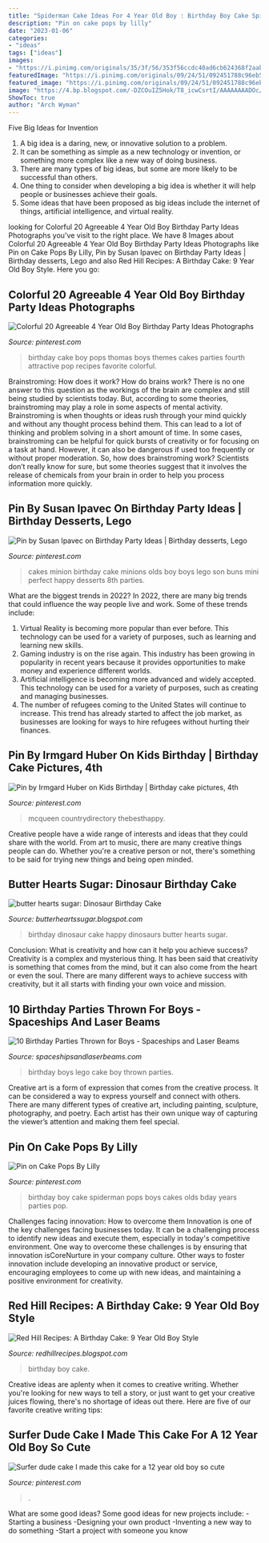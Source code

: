 ```yaml
---
title: "Spiderman Cake Ideas For 4 Year Old Boy : Birthday Boy Cake Spiderman Pops Boys Cakes Olds Bday Years Parties Pop"
description: "Pin on cake pops by lilly"
date: "2023-01-06"
categories:
- "ideas"
tags: ["ideas"]
images:
- "https://i.pinimg.com/originals/35/3f/56/353f56ccdc40ad6cb624368f2aab893c.jpg"
featuredImage: "https://i.pinimg.com/originals/09/24/51/092451788c96eb5783e3ef0eebc49f8f.jpg"
featured_image: "https://i.pinimg.com/originals/09/24/51/092451788c96eb5783e3ef0eebc49f8f.jpg"
image: "https://4.bp.blogspot.com/-DZCOuIZ5Hok/T8_icwCsrtI/AAAAAAAADOc/Sgb-XoOq68o/s1600/dinosaur-birthday-cake-3.jpg"
ShowToc: true
author: "Arch Wyman"
---
```



Five Big Ideas for Invention
1. A big idea is a daring, new, or innovative solution to a problem. 
2. It can be something as simple as a new technology or invention, or something more complex like a new way of doing business. 
3. There are many types of big ideas, but some are more likely to be successful than others. 
4. One thing to consider when developing a big idea is whether it will help people or businesses achieve their goals. 
5. Some ideas that have been proposed as big ideas include the internet of things, artificial intelligence, and virtual reality.

	

		
looking for Colorful 20 Agreeable 4 Year Old Boy Birthday Party Ideas Photographs you've visit to the right place. We have 8 Images about Colorful 20 Agreeable 4 Year Old Boy Birthday Party Ideas Photographs like Pin on Cake Pops By Lilly, Pin by Susan Ipavec on Birthday Party Ideas | Birthday desserts, Lego and also Red Hill Recipes: A Birthday Cake: 9 Year Old Boy Style. Here you go:
		
    
## Colorful 20 Agreeable 4 Year Old Boy Birthday Party Ideas Photographs

<img loading=lazy src="https://i.pinimg.com/originals/09/24/51/092451788c96eb5783e3ef0eebc49f8f.jpg" onerror="this.onerror=null;this.src='https://tse1.mm.bing.net/th?id=OIP.wgeDTjAlgGDwBkIxe-3xGwHaFj&amp;pid=15.1';" alt="Colorful 20 Agreeable 4 Year Old Boy Birthday Party Ideas Photographs">

_Source: pinterest.com_

>birthday cake boy pops thomas boys themes cakes parties fourth attractive pop recipes favorite colorful. 

	

Brainstroming: How does it work?
How do brains work? There is no one answer to this question as the workings of the brain are complex and still being studied by scientists today. But, according to some theories, brainstroming may play a role in some aspects of mental activity. Brainstroming is when thoughts or ideas rush through your mind quickly and without any thought process behind them. This can lead to a lot of thinking and problem solving in a short amount of time. In some cases, brainstroming can be helpful for quick bursts of creativity or for focusing on a task at hand. However, it can also be dangerous if used too frequently or without proper moderation. So, how does brainstroming work? Scientists don’t really know for sure, but some theories suggest that it involves the release of chemicals from your brain in order to help you process information more quickly.

    
## Pin By Susan Ipavec On Birthday Party Ideas | Birthday Desserts, Lego

<img loading=lazy src="https://i.pinimg.com/originals/35/3f/56/353f56ccdc40ad6cb624368f2aab893c.jpg" onerror="this.onerror=null;this.src='https://tse4.mm.bing.net/th?id=OIP.z40RUo2_J4Gna_7ZelxUWQHaJ4&amp;pid=15.1';" alt="Pin by Susan Ipavec on Birthday Party Ideas | Birthday desserts, Lego">

_Source: pinterest.com_

>cakes minion birthday cake minions olds boy boys lego son buns mini perfect happy desserts 8th parties. 

	

What are the biggest trends in 2022?
In 2022, there are many big trends that could influence the way people live and work. Some of these trends include: 
1) Virtual Reality is becoming more popular than ever before. This technology can be used for a variety of purposes, such as learning and learning new skills. 
2) Gaming industry is on the rise again. This industry has been growing in popularity in recent years because it provides opportunities to make money and experience different worlds. 
3) Artificial intelligence is becoming more advanced and widely accepted. This technology can be used for a variety of purposes, such as creating and managing businesses. 
4) The number of refugees coming to the United States will continue to increase. This trend has already started to affect the job market, as businesses are looking for ways to hire refugees without hurting their finances.

    
## Pin By Irmgard Huber On Kids Birthday | Birthday Cake Pictures, 4th

<img loading=lazy src="https://i.pinimg.com/originals/62/c4/b3/62c4b3d4931638f28bf0250d3d22d1aa.jpg" onerror="this.onerror=null;this.src='https://tse3.mm.bing.net/th?id=OIP.nKxbd16d1gDV0ehr6ZCeAwHaLH&amp;pid=15.1';" alt="Pin by Irmgard Huber on Kids Birthday | Birthday cake pictures, 4th">

_Source: pinterest.com_

>mcqueen countrydirectory thebesthappy. 

	

Creative people have a wide range of interests and ideas that they could share with the world. From art to music, there are many creative things people can do. Whether you're a creative person or not, there's something to be said for trying new things and being open minded.

    
## Butter Hearts Sugar: Dinosaur Birthday Cake

<img loading=lazy src="https://4.bp.blogspot.com/-DZCOuIZ5Hok/T8_icwCsrtI/AAAAAAAADOc/Sgb-XoOq68o/s1600/dinosaur-birthday-cake-3.jpg" onerror="this.onerror=null;this.src='https://tse2.mm.bing.net/th?id=OIP.U59KdG3ynDeEzN8cIh82zAHaJ4&amp;pid=15.1';" alt="butter hearts sugar: Dinosaur Birthday Cake">

_Source: butterheartssugar.blogspot.com_

>birthday dinosaur cake happy dinosaurs butter hearts sugar. 

	

Conclusion: What is creativity and how can it help you achieve success?
Creativity is a complex and mysterious thing. It has been said that creativity is something that comes from the mind, but it can also come from the heart or even the soul. There are many different ways to achieve success with creativity, but it all starts with finding your own voice and mission.

    
## 10 Birthday Parties Thrown For Boys - Spaceships And Laser Beams

<img loading=lazy src="http://spaceshipsandlaserbeams.com/wp-content/uploads/2015/09/5-Boys-Lego-Birthday-Party-Cake.jpg" onerror="this.onerror=null;this.src='https://tse3.mm.bing.net/th?id=OIP.kbIpqM5PdtYNbIpWjbSpOAHaLH&amp;pid=15.1';" alt="10 Birthday Parties Thrown for Boys - Spaceships and Laser Beams">

_Source: spaceshipsandlaserbeams.com_

>birthday boys lego cake boy thrown parties. 

	

Creative art is a form of expression that comes from the creative process. It can be considered a way to express yourself and connect with others. There are many different types of creative art, including painting, sculpture, photography, and poetry. Each artist has their own unique way of capturing the viewer’s attention and making them feel special.

    
## Pin On Cake Pops By Lilly

<img loading=lazy src="https://i.pinimg.com/originals/7d/65/db/7d65db877261400c4a8fd185e1da4da8.jpg" onerror="this.onerror=null;this.src='https://tse2.mm.bing.net/th?id=OIP.gFnQLDpy8raTl8mOuyvNCAHaJ6&amp;pid=15.1';" alt="Pin on Cake Pops By Lilly">

_Source: pinterest.com_

>birthday boy cake spiderman pops boys cakes olds bday years parties pop. 

	

Challenges facing innovation: How to overcome them
Innovation is one of the key challenges facing businesses today. It can be a challenging process to identify new ideas and execute them, especially in today's competitive environment. One way to overcome these challenges is by ensuring that innovation isCoreNurture in your company culture. Other ways to foster innovation include developing an innovative product or service, encouraging employees to come up with new ideas, and maintaining a positive environment for creativity.

    
## Red Hill Recipes: A Birthday Cake: 9 Year Old Boy Style

<img loading=lazy src="http://4.bp.blogspot.com/-sGj9gBhBPaY/UP0a3sYHXPI/AAAAAAAAAdo/UVmpYTaPOls/s1600/P1120045.jpg" onerror="this.onerror=null;this.src='https://tse3.mm.bing.net/th?id=OIP.DEOh7XI6czA0YbeXNjlsVQHaFj&amp;pid=15.1';" alt="Red Hill Recipes: A Birthday Cake: 9 Year Old Boy Style">

_Source: redhillrecipes.blogspot.com_

>birthday boy cake. 

	

Creative ideas are aplenty when it comes to creative writing. Whether you're looking for new ways to tell a story, or just want to get your creative juices flowing, there's no shortage of ideas out there. Here are five of our favorite creative writing tips: 

    
## Surfer Dude Cake I Made This Cake For A 12 Year Old Boy So Cute

<img loading=lazy src="https://i.pinimg.com/originals/b5/fe/17/b5fe1775f3c04d529721c230584fb56f.jpg" onerror="this.onerror=null;this.src='https://tse2.mm.bing.net/th?id=OIP.bPXsG89q0gGQjvw3Fjn0TAHaLx&amp;pid=15.1';" alt="Surfer dude cake I made this cake for a 12 year old boy so cute">

_Source: pinterest.com_

>. 

	

What are some good ideas?
Some good ideas for new projects include: 
-Starting a business 
-Designing your own product 
-Inventing a new way to do something 
-Start a project with someone you know


